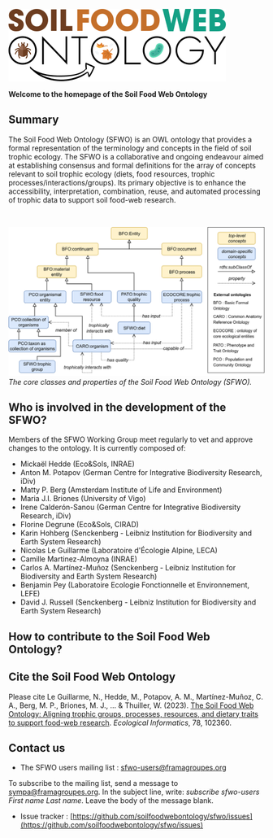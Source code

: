 ![Logo of the Soil Food Web Ontology.](/images/logo.png) 

**Welcome to the homepage of the Soil Food Web Ontology**

## Summary

The Soil Food Web Ontology (SFWO) is an OWL ontology that provides a formal representation of the terminology and concepts in the field of soil trophic ecology. The SFWO is a collaborative and ongoing endeavour aimed at establishing consensus and formal definitions for the array of concepts relevant to soil trophic ecology (diets, food resources, trophic processes/interactions/groups). Its primary objective is to enhance the accessibility, interpretation, combination, reuse, and automated processing of trophic data to support soil food-web research.

<br>

![Diagram showing the core classes and properties of the Soil Food Web Ontology.](/images/sfwo_core.png)
*The core classes and properties of the Soil Food Web Ontology (SFWO).*

## Who is involved in the development of the SFWO?

Members of the SFWO Working Group meet regularly to vet and approve changes to the ontology. It is currently composed of:
- Mickaël Hedde (Eco&Sols, INRAE)
- Anton M. Potapov (German Centre for Integrative Biodiversity Research, iDiv)
- Matty P. Berg (Amsterdam Institute of Life and Environment)
- Maria J.I. Briones (University of Vigo)
- Irene Calderón-Sanou (German Centre for Integrative Biodiversity Research, iDiv)
- Florine Degrune (Eco&Sols, CIRAD)
- Karin Hohberg (Senckenberg - Leibniz Institution for Biodiversity and Earth System Research)
- Nicolas Le Guillarme (Laboratoire d'Écologie Alpine, LECA)
- Camille Martinez-Almoyna (INRAE)
- Carlos A. Martínez-Muñoz (Senckenberg - Leibniz Institution for Biodiversity and Earth System Research)
- Benjamin Pey (Laboratoire Ecologie Fonctionnelle et Environnement, LEFE)
- David J. Russell (Senckenberg - Leibniz Institution for Biodiversity and Earth System Research)

## How to contribute to the Soil Food Web Ontology?

## Cite the Soil Food Web Ontology

Please cite Le Guillarme, N., Hedde, M., Potapov, A. M., Martínez-Muñoz, C. A., Berg, M. P., Briones, M. J., ... & Thuiller, W. (2023). [The Soil Food Web Ontology: Aligning trophic groups, processes, resources, and dietary traits to support food-web research](https://www.sciencedirect.com/science/article/abs/pii/S1574954123003898). *Ecological Informatics*, 78, 102360.

## Contact us

- The SFWO users mailing list : [sfwo-users@framagroupes.org](mailto:sfwo-users@framagroupes.org)

To subscribe to the mailing list, send a message to sympa@framagroupes.org. In the subject line, write: *subscribe sfwo-users First name Last name*. Leave the body of the message blank.

- Issue tracker : [https://github.com/soilfoodwebontology/sfwo/issues](https://github.com/soilfoodwebontology/sfwo/issues)